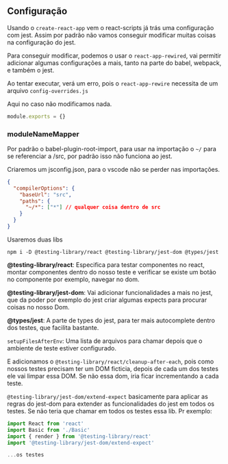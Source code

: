 ## Configuração

Usando o `create-react-app` vem o react-scripts já trás uma configuração com jest. Assim por padrão não vamos conseguir modificar muitas coisas na configuração do jest.

Para conseguir modificar, podemos o usar o `react-app-rewired`, vai permitir adicionar algumas configurações a mais, tanto na parte do babel, webpack, e também o jest.

Ao tentar executar, verá um erro, pois o `react-app-rewire` necessita de um arquivo `config-overrides.js`

Aqui no caso não modificamos nada.

```js
module.exports = {}
```

### moduleNameMapper

Por padrão o babel-plugin-root-import, para usar na importação o `~/` para se referenciar a /src, por padrão isso não funciona ao jest.

Criaremos um jsconfig.json, para o vscode não se perder nas importações.

```json
{
  "compilerOptions": {
    "baseUrl": "src",
    "paths": {
      "~/*": ["*"] // qualquer coisa dentro de src
    }
  }
}
```

Usaremos duas libs

```terminal
npm i -D @testing-library/react @testing-library/jest-dom @types/jest
```

**@testing-library/react**: Especifica para testar componentes no react, montar componentes dentro do nosso teste e verificar se existe um botão no componente por exemplo, navegar no dom.

**@testing-library/jest-dom**: Vai adicionar funcionalidades a mais no jest, que da poder por exemplo do jest criar algumas expects para procurar coisas no nosso Dom.

**@types/jest**: A parte de types do jest, para ter mais autocomplete dentro dos testes, que facilita bastante.

`setupFilesAfterEnv`: Uma lista de arquivos para chamar depois que o ambiente de teste estiver configurado.

E adicionamos o `@testing-library/react/cleanup-after-each`, pois como nossos testes precisam ter um DOM ficticia, depois de cada um dos testes ele vai limpar essa DOM. Se não essa dom, iria ficar incrementando a cada teste.

`@testing-library/jest-dom/extend-expect` basicamente para aplicar as regras do jest-dom para extender as funcionalidades do jest em todos os testes. Se não teria que chamar em todos os testes essa lib. Pr exemplo:

```js
import React from 'react'
import Basic from './Basic'
import { render } from '@testing-library/react'
import '@testing-library/jest-dom/extend-expect'

...os testes
```